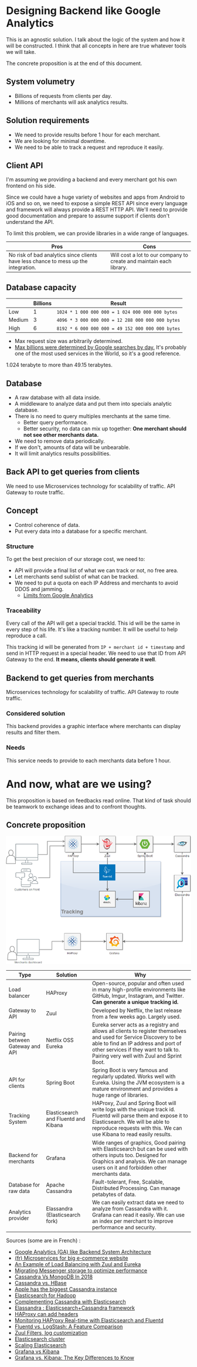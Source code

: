 # Designing Backend like Google Analytics

This is an agnostic solution. I talk about the logic of the system and how it will be constructed. I think that all concepts in here are true whatever tools we will take.

The concrete proposition is at the end of this document.

## System volumetry

- Billions of requests from clients per day.
- Millions of merchants will ask analytics results.

## Solution requirements
- We need to provide results before 1 hour for each merchant.
- We are looking for minimal downtime.
- We need to be able to track a request and reproduce it easily.

## Client API

I'm assuming we providing a backend and every merchant got his own frontend on his side.

Since we could have a huge variety of websites and apps from Android to iOS and so on, we need to expose a simple REST API since every language and framework will always provide a REST HTTP API. We'll need to provide good documentation and prepare to assume support if clients don't understand the API.

To limit this problem, we can provide libraries in a wide range of languages.

|Pros | Cons |
|-----|------|
|No risk of bad analytics since clients have less chance to mess up the integration.| Will cost a lot to our company to create and maintain each library.| We could provide those libraries under open-source licenses to help support more languages without too many costs.

## Database capacity

| | Billions | Result|
|----- |------|-------|
| Low | 1 | `1024 * 1 000 000 000 = 1 024 000 000 000 bytes`
| Medium | 3 | `4096 * 3 000 000 000 = 12 288 000 000 000 bytes`
| High | 6 | `8192 * 6 000 000 000 = 49 152 000 000 000 bytes`
- Max request size was arbitrarily determined.
- [Max billions were determined by Google searches by day.](https://searchengineland.com/google-now-handles-2-999-trillion-searches-per-year-250247)
It's probably one of the most used services in the World, so it's a good reference.

1.024 terabyte to more than 49.15 terabytes.

## Database

- A raw database with all data inside.
- A middleware to analyze data and put them into specials analytic database.
- There is no need to query multiples merchants at the same time.
    - Better query performance.
    - Better security, no data can mix up together: __One merchant should not see other merchants data.__
- We need to remove data periodically.
- If we don't, amounts of data will be unbearable.
- It will limit analytics results possibilities.

## Back API to get queries from clients

We need to use Microservices technology for scalability of traffic. API Gateway to route traffic.

## Concept
- Control coherence of data.
- Put every data into a database for a specific merchant.

### Structure
To get the best precision of our storage cost, we need to:
- API will provide a final list of what we can track or not, no free area.
- Let merchants send sublist of what can be tracked.
- We need to put a quota on each IP Address and merchants to avoid DDOS and jamming.
    - [Limits from Google Analytics](https://developers.google.com/analytics/devguides/config/mgmt/v3/limits-quotas)

### Traceability
Every call of the API will get a special trackId. This id will be the same in every step of his life. It's like a tracking number. It will be useful to help reproduce a call.

This tracking id will be generated from `IP + merchant id + timestamp` and send in HTTP request in a special header. We need to use that ID from API Gateway to the end. __It means, clients should generate it well__.

## Backend to get queries from merchants

Microservices technology for scalability of traffic. API Gateway to route traffic.

### Considered solution
This backend provides a graphic interface where merchants can display results and filter them.

### Needs
This service needs to provide to each merchants data before 1 hour.


# And now, what are we using?

This proposition is based on feedbacks read online. That kind of task should be teamwork to exchange ideas and to confront thoughts.

## Concrete proposition

![](design.png)

| Type | Solution | Why|
|----- |------|-------|
| Load balancer | HAProxy| Open-source, popular and often used in many high-profile environments like GitHub, Imgur, Instagram, and Twitter. __Can generate a unique tracking id.__
| Gateway to API | Zuul | Developed by Netflix, the last release from a few weeks ago. Largely used.
| Pairing between Gateway and API | Netflix OSS Eureka | Eureka server acts as a registry and allows all clients to register themselves and used for Service Discovery to be able to find an IP address and port of other services if they want to talk to. Pairing very well with Zuul and Sprint Boot.
| API for clients| Spring Boot | Spring Boot is very famous and regularly updated. Works well with Eureka. Using the JVM ecosystem is a mature environment and provides a huge range of libraries.
| Tracking System | Elasticsearch and Fluentd and Kibana | HAProxy, Zuul and Spring Boot will write logs with the unique track id. Fluentd will parse them and expose it to Elasticsearch. We will be able to reproduce requests with this. We can use Kibana to read easily results.
| Backend for merchants | Grafana | Wide ranges of graphics, Good pairing with Elasticsearch but can be used with others inputs too. Designed for Graphics and analysis. We can manage users on it and forbidden other merchants data.
| Database for raw data | Apache Cassandra | Fault-tolerant, Free, Scalable, Distributed Processing. Can manage petabytes of data.
| Analytics provider | Elassandra (Elasticsearch fork) | We can easily extract data we need to analyze from Cassandra with it. Grafana can read it easily. We can use an index per merchant to improve performance and security.

Sources (some are in French) :
- [Google Analytics (GA) like Backend System Architecture](https://medium.com/@abhilashkrishnan_64923/google-analytics-ga-like-backend-system-architecture-7a7826d56af7)
- [(fr) Microservices for big e-commerce website](https://blog.ippon.fr/2016/10/20/industrialisation-dune-architecture-de-microservices/)
- [An Example of Load Balancing with Zuul and Eureka](https://www.baeldung.com/zuul-load-balancing)
- [Migrating Messenger storage to optimize performance](https://engineering.fb.com/core-data/migrating-messenger-storage-to-optimize-performance/)
- [Cassandra Vs MongoDB In 2018](https://blog.panoply.io/cassandra-vs-mongodb)
- [Cassandra vs. HBase](https://www.scnsoft.com/blog/cassandra-vs-hbase)
- [Apple has the biggest Cassandra instance](https://www.datastax.com/2019/03/apache-cassandra-five-interesting-facts)
- [Elasticsearch for Hadoop](https://www.elastic.co/what-is/elasticsearch-hadoop)
- [Complementing Cassandra with Elasticsearch](https://blog.devartis.com/complementing-cassandra-with-elasticsearch-121c70ef7f4)
- [Elassandra : Elasticsearch+Cassandra framework](https://www.elassandra.io/)
- [HAProxy can add headers](https://cbonte.github.io/haproxy-dconv/1.7/configuration.html#7.3.1)
- [Monitoring HAProxy Real-time with Elasticsearch and Fluentd](https://www.fluentd.org/guides/recipes/haproxy-elasticsearch)
- [Fluentd vs. LogStash: A Feature Comparison](https://www.loomsystems.com/blog/single-post/2017/01/30/a-comparison-of-fluentd-vs-logstash-log-collector)
- [Zuul Filters, log customization](https://github.com/Netflix/zuul/wiki/Filters)
- [Elasticsearch cluster](https://logz.io/blog/elasticsearch-cluster-tutorial/)
- [Scaling Elasticsearch](https://medium.com/hipages-engineering/scaling-elasticsearch-b63fa400ee9e)
- [Grafana vs Kibana](https://stackshare.io/stackups/grafana-vs-kibana)
- [Grafana vs. Kibana: The Key Differences to Know](https://logz.io/blog/grafana-vs-kibana/)

